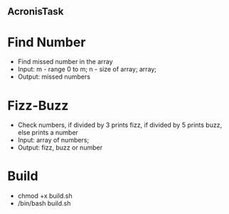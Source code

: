 ## AcronisTask
# Find Number
- Find missed number in the array 
- Input: m - range 0 to m; n - size of array; array;
- Output: missed numbers
# Fizz-Buzz
- Check numbers, if divided by 3 prints fizz, if divided by 5 prints buzz, else prints a number
- Input: array of numbers;
- Output: fizz, buzz or number
# Build
- chmod +x build.sh
- /bin/bash build.sh

